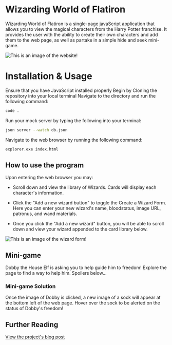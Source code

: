 # Wizarding World of Flatiron 

Wizarding World of Flatiron is a single-page javaScript application that allows you to view the magical characters from the Harry Potter franchise. It provides the user with the ability to create their own characters and add them to the web page, as well as partake in a simple hide and seek mini-game.

![This is an image of the website!](images/web-snippet.JPG)

# Installation & Usage

Ensure that you have JavaScript installed properly
Begin by Cloning the repository into your local terminal
Navigate to the directory and run the following command:
```bash
code .
```
Run your mock server by typing the following into your terminal:
```bash
json server --watch db.json
```
Navigate to the web browser by running the following command:
```bash
explorer.exe index.html
```


## How to use the program

Upon entering the web browser you may:

* Scroll down and view the library of Wizards. Cards will display each character's information.

* Click the "Add a new wizard button" to toggle the Create a Wizard Form. Here you can enter your new wizard's name, bloodstatus, image URL, patronus, and wand materials.

* Once you click the "Add a new wizard" button, you will be able to scroll down and view your wizard appended to the card library below. 

![This is an image of the wizard form!](images/form-img.JPG)

## Mini-game

Dobby the House Elf is asking you to help guide him to freedom! Explore the page to find a way to help him.
Spoilers below...





### Mini-game Solution
Once the image of Dobby is clicked, a new image of a sock will appear at the bottom left of the web page. Hover over the sock to be alerted on the status of Dobby's freedom!




## Further Reading
[View the project's blog post](https://medium.com/@genevievesuder/how-my-phase-1-project-at-flatiron-school-changed-my-entire-coding-mindset-a55c9a50f3c9)